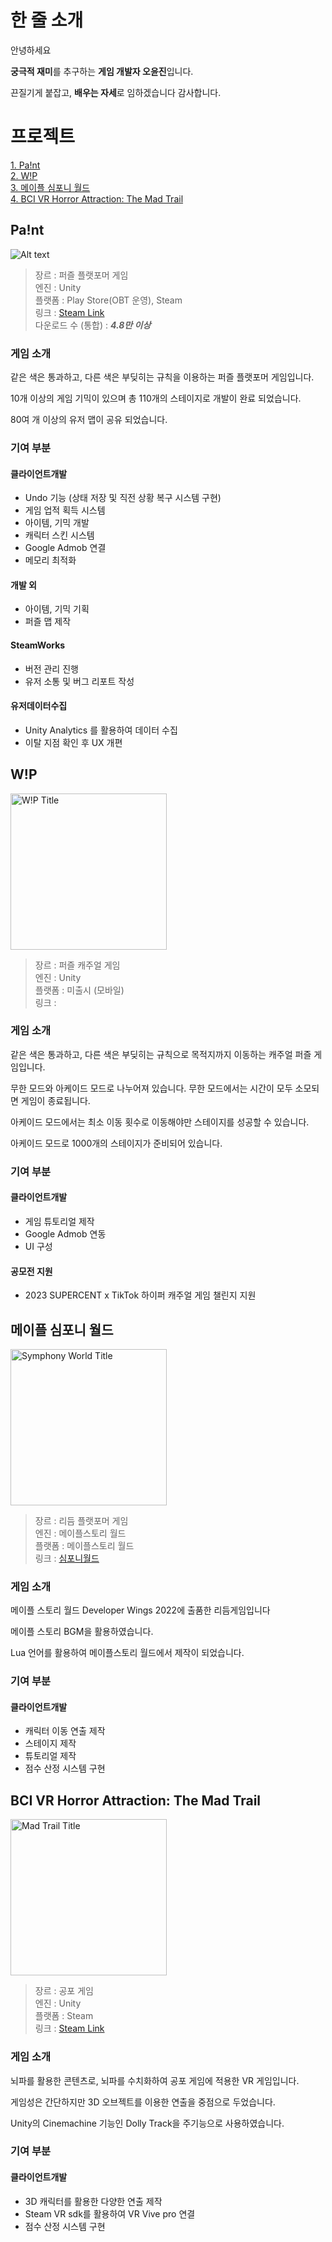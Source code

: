 # 한 줄 소개
안녕하세요    
   
**궁극적 재미**를 추구하는 **게임 개발자 오윤진**입니다.   
   
끈질기게 붙잡고, **배우는 자세**로 임하겠습니다 감사합니다.


    
# 프로젝트
[1. Pa!nt](#Pa!nt)   
[2. W!P](#W!P)   
[3. 메이플 심포니 월드](#메이플-심포니-월드)   
[4. BCI VR Horror Attraction: The Mad Trail](#BCI-VR-Horror-Attraction:-The-Mad-Trail)   

## Pa!nt
![Alt text](https://github.com/user-attachments/assets/c7eb8582-0996-4473-8478-6f80bee934be "Pa!nt Title") <br/>
> 장르 : 퍼즐 플랫포머 게임   
> 엔진 : Unity   
> 플랫폼 : Play Store(OBT 운영), Steam   
> 링크 : [Steam Link](https://store.steampowered.com/app/2516270/Pant/?l=koreana)   
> 다운로드 수 (통합) : ***4.8만 이상***

### 게임 소개   
같은 색은 통과하고, 다른 색은 부딪히는 규칙을 이용하는 퍼즐 플랫포머 게임입니다.   
   
10개 이상의 게임 기믹이 있으며 총 110개의 스테이지로 개발이 완료 되었습니다.   
   
80여 개 이상의 유저 맵이 공유 되었습니다.   


### 기여 부분
#### 클라이언트개발
- Undo 기능 (상태 저장 및 직전 상황 복구 시스템 구현)   
- 게임 업적 획득 시스템   
- 아이템, 기믹 개발   
- 캐릭터 스킨 시스템
- Google Admob 연결   
- 메모리 최적화   
  
#### 개발 외
- 아이템, 기믹 기획   
- 퍼즐 맵 제작
  
#### SteamWorks 
- 버전 관리 진행   
- 유저 소통 및 버그 리포트 작성
  
#### 유저데이터수집
- Unity Analytics 를 활용하여 데이터 수집   
- 이탈 지점 확인 후 UX 개편   

## W!P
<img src="https://github.com/user-attachments/assets/dfe78b2b-95f7-4150-9927-cb17dd750576" width="250px" title="W!P Title" alt="W!P Title"></img><br/>
> 장르 : 퍼즐 캐주얼 게임   
> 엔진 : Unity   
> 플랫폼 : 미출시 (모바일)   
> 링크 :    

### 게임 소개   

같은 색은 통과하고, 다른 색은 부딪히는 규칙으로 목적지까지 이동하는 캐주얼 퍼즐 게임입니다.   
   
무한 모드와 아케이드 모드로 나누어져 있습니다. 무한 모드에서는 시간이 모두 소모되면 게임이 종료됩니다.   
   
아케이드 모드에서는 최소 이동 횟수로 이동해야만 스테이지를 성공할 수 있습니다.​

아케이드 모드로 1000개의 스테이지가 준비되어 있습니다.​ 


### 기여 부분
#### 클라이언트개발
- 게임 튜토리얼 제작   
- Google Admob 연동   
- UI 구성

#### 공모전 지원
- 2023 SUPERCENT x TikTok 하이퍼 캐주얼 게임 챌린지 지원
  
## 메이플 심포니 월드
<img src="https://github.com/user-attachments/assets/381299c5-4c93-4bd4-a81f-11ce5f8deb91" width="250px" title="Symphony World Title" alt="Symphony World Title"></img>
> 장르 : 리듬 플랫포머 게임   
> 엔진 : 메이플스토리 월드    
> 플랫폼 : 메이플스토리 월드   
> 링크 : [심포니월드](https://maplestoryworlds.nexon.com/ko/play/2c89a498317848aab9fe46cd70bf74bb/)   

### 게임 소개   

메이플 스토리 월드 Developer Wings 2022에 출품한 리듬게임입니다   
   
메이플 스토리 BGM을 활용하였습니다.   
   
Lua 언어를 활용하여 메이플스토리 월드에서 제작이 되었습니다.   

### 기여 부분
#### 클라이언트개발
- 캐릭터 이동 연출 제작   
- 스테이지 제작   
- 튜토리얼 제작   
- 점수 산정 시스템 구현   

## BCI VR Horror Attraction: The Mad Trail
<img src="https://github.com/user-attachments/assets/79077a8d-2085-4bed-a080-2e87cf5ccb87" width="250px" title="Mad Trail Title" alt="Mad Trail Title"></img>
> 장르 : 공포 게임   
> 엔진 : Unity    
> 플랫폼 : Steam   
> 링크 : [Steam Link](https://store.steampowered.com/app/1988810/BCI_VR_Horror_Attraction_The_Mad_Trail/?l=koreana)   

### 게임 소개   

뇌파를 활용한 콘텐츠로, 뇌파를 수치화하여 공포 게임에 적용한 VR 게임입니다.   

게임성은 간단하지만 3D 오브젝트를 이용한 연출을 중점으로 두었습니다. 

Unity의 Cinemachine 기능인 Dolly Track을 주기능으로 사용하였습니다. 

### 기여 부분
#### 클라이언트개발
- 3D 캐릭터를 활용한 다양한 연출 제작   
- Steam VR sdk를 활용하여 VR Vive pro 연결   
- 점수 산정 시스템 구현   



